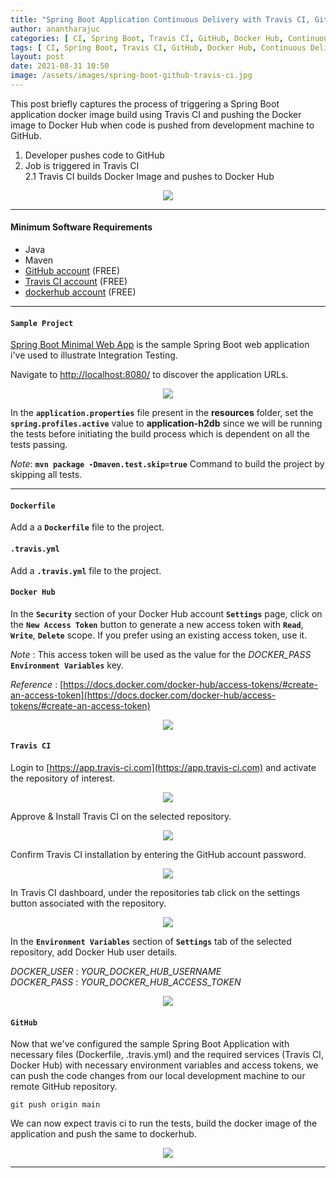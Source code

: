 ```yaml
---
title: "Spring Boot Application Continuous Delivery with Travis CI, GitHub and Docker Hub"
author: anantharajuc
categories: [ CI, Spring Boot, Travis CI, GitHub, Docker Hub, Continuous Delivery ]
tags: [ CI, Spring Boot, Travis CI, GitHub, Docker Hub, Continuous Delivery ]
layout: post
date: 2021-08-31 10:50
image: /assets/images/spring-boot-github-travis-ci.jpg
---
```


This post briefly captures the process of triggering a Spring Boot application docker image build using Travis CI and pushing the Docker image to Docker Hub when code is pushed from development machine to GitHub.

1. Developer pushes code to GitHub
2. Job is triggered in Travis CI  
	2.1 Travis CI builds Docker Image and pushes to Docker Hub  
	
<div style="text-align:center"><img src="{{ site.baseurl }}/assets/images/travis-ci-dockerhhub/continuous-delivery-with-travis-ci-architecture.png" /></div>  
	
---

#### Minimum Software Requirements

- Java
- Maven
- [GitHub account](https://github.com/) (FREE) 
- [Travis CI account](https://www.travis-ci.com/) (FREE) 
- [dockerhub account](https://hub.docker.com/) (FREE) 

---

#### **`Sample Project`**

[Spring Boot Minimal Web App](https://github.com/AnanthaRajuC/Spring-Boot-Minimal-Web-App) is the sample Spring Boot web application i've used to illustrate Integration Testing.  

Navigate to [http://localhost:8080/](http://localhost:8080/) to discover the application URLs.  

<div style="text-align:center"><img src="{{ site.baseurl }}/assets/images/common/spring-boot-minimal-web-app.PNG" /></div>  

In the **`application.properties`** file present in the **resources** folder, set the **`spring.profiles.active`** value to **application-h2db** since we will be running the tests before initiating the build process which is dependent on all the tests passing.  

*Note*: **`mvn package -Dmaven.test.skip=true`** Command to build the project by skipping all tests.

---

#### **`Dockerfile`**

Add a a **`Dockerfile`** file to the project.

<script src="https://gist.github.com/AnanthaRajuC/cb8ff191f322dd8d2220a2f2cb870fbc.js"></script>

#### **`.travis.yml`**  

Add a **`.travis.yml`** file to the project.

<script src="https://gist.github.com/AnanthaRajuC/1a3588a49b06b4623c793001913c557c.js"></script>

#### **`Docker Hub`**  

In the **`Security`** section of your Docker Hub account **`Settings`** page, click on the **`New Access Token`** button to generate a new access token with **`Read`**, **`Write`**, **`Delete`** scope. If you prefer using an existing access token, use it.

*Note* : This access token will be used as the value for the *DOCKER_PASS* **`Environment Variables`** key.

*Reference* : [https://docs.docker.com/docker-hub/access-tokens/#create-an-access-token](https://docs.docker.com/docker-hub/access-tokens/#create-an-access-token)

<div style="text-align:center"><img src="{{ site.baseurl }}/assets/images/travis-ci-dockerhhub/6-docker-hub-access-token.png" /></div>

#### **`Travis CI`**  

Login to [https://app.travis-ci.com](https://app.travis-ci.com) and activate the repository of interest.

<div style="text-align:center"><img src="{{ site.baseurl }}/assets/images/travis-ci-dockerhhub/1-travis-ci-login.png" /></div>

Approve & Install Travis CI on the selected repository.

<div style="text-align:center"><img src="{{ site.baseurl }}/assets/images/travis-ci-dockerhhub/2-github-approve-install-travis-ci.png" /></div>

Confirm  Travis CI installation by entering the GitHub account password.

<div style="text-align:center"><img src="{{ site.baseurl }}/assets/images/travis-ci-dockerhhub/3-confirm-access.png" /></div>

In Travis CI dashboard, under the repositories tab click on the settings button associated with the repository.

<div style="text-align:center"><img src="{{ site.baseurl }}/assets/images/travis-ci-dockerhhub/4-repositories.png" /></div>

In the **`Environment Variables`** section of **`Settings`** tab of the selected repository, add Docker Hub user details.

*DOCKER_USER* : *YOUR_DOCKER_HUB_USERNAME*  
*DOCKER_PASS* : *YOUR_DOCKER_HUB_ACCESS_TOKEN*  

<div style="text-align:center"><img src="{{ site.baseurl }}/assets/images/travis-ci-dockerhhub/5-docker-hub-credentials.png" /></div>

#### **`GitHub`**  

Now that we've configured the sample Spring Boot Application with necessary files (Dockerfile, .travis.yml) and the required services (Travis CI, Docker Hub) with necessary environment variables and access tokens, we can push the code changes from our local development machine to our remote GitHub repository. 

```shell
git push origin main
```

We can now expect travis ci to run the tests, build the docker image of the application and push the same to dockerhub.

<div style="text-align:center"><img src="{{ site.baseurl }}/assets/images/travis-ci-dockerhhub/7-travis-ci-job-status.png" /></div>

---

